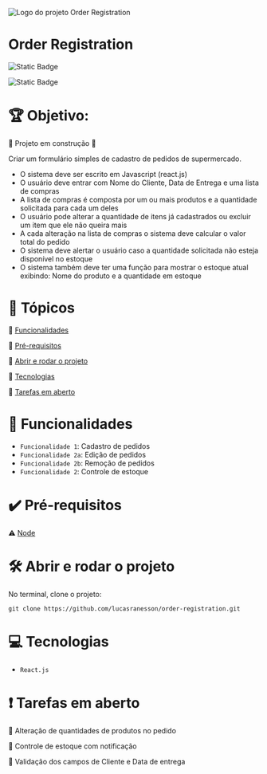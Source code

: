 ![Logo do projeto Order Registration](https://github.com/lucasranesson/order-registration/assets/20648513/ce62978c-fca0-44ac-b7f1-458c15a1bc42)
<h1> Order Registration </h1>

![Static Badge](https://img.shields.io/badge/order_registration-v1.0-blue)

![Static Badge](https://img.shields.io/badge/Status-%20Em%20Desenvolvimento-green)

# :trophy: Objetivo: 
:construction: Projeto em construção :construction:

Criar um formulário simples de cadastro de pedidos de supermercado.

* O sistema deve ser escrito em Javascript (react.js)
* O usuário deve entrar com Nome do Cliente, Data de Entrega e uma lista de compras
* A lista de compras é composta por um ou mais produtos e a quantidade solicitada para cada um deles
* O usuário pode alterar a quantidade de itens já cadastrados ou excluir um item que ele não queira mais
* A cada alteração na lista de compras o sistema deve calcular o valor total do pedido
* O sistema deve alertar o usuário caso a quantidade solicitada não esteja disponível no estoque
* O sistema também deve ter uma função para mostrar o estoque atual exibindo: Nome do produto e a quantidade em estoque



# :memo: Tópicos

:small_blue_diamond: [Funcionalidades](#Funcionalidades)

:small_blue_diamond: [Pré-requisitos](#Pré-requisitos)

:small_blue_diamond: [Abrir e rodar o projeto](#Abrir-e-rodar-o-projeto)

:small_blue_diamond: [Tecnologias](#Tecnologias)

:small_blue_diamond: [Tarefas em aberto](#Tarefas-em-aberto)




# :hammer: Funcionalidades 

- `Funcionalidade 1`: Cadastro de pedidos
- `Funcionalidade 2a`: Edição de pedidos
- `Funcionalidade 2b`: Remoção de pedidos
- `Funcionalidade 2`: Controle de estoque



# :heavy_check_mark: Pré-requisitos 

:warning: [Node](https://nodejs.org/en/download/)




# 🛠️ Abrir e rodar o projeto 

No terminal, clone o projeto: 

```
git clone https://github.com/lucasranesson/order-registration.git
```





# :computer: Tecnologias 

- ``React.js``



# :heavy_exclamation_mark: Tarefas em aberto 

:memo: Alteração de quantidades de produtos no pedido 

:memo: Controle de estoque com notificação 

:memo: Validação dos campos de Cliente e Data de entrega 
